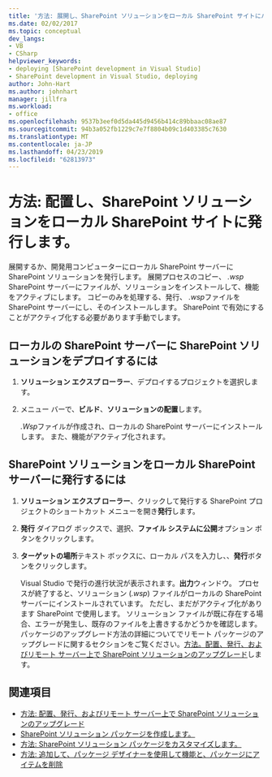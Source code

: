 ```yaml
---
title: '方法: 展開し、SharePoint ソリューションをローカル SharePoint サイトにパブリッシュ |Microsoft Docs'
ms.date: 02/02/2017
ms.topic: conceptual
dev_langs:
- VB
- CSharp
helpviewer_keywords:
- deploying [SharePoint development in Visual Studio]
- SharePoint development in Visual Studio, deploying
author: John-Hart
ms.author: johnhart
manager: jillfra
ms.workload:
- office
ms.openlocfilehash: 9537b3eef0d5da445d9456b414c89bbaac08ae87
ms.sourcegitcommit: 94b3a052fb1229c7e7f8804b09c1d403385c7630
ms.translationtype: MT
ms.contentlocale: ja-JP
ms.lasthandoff: 04/23/2019
ms.locfileid: "62813973"
---
```

# <a name="how-to-deploy-and-publish-a-sharepoint-solution-to-a-local-sharepoint-site"></a>方法: 配置し、SharePoint ソリューションをローカル SharePoint サイトに発行します。
  展開するか、開発用コンピューターにローカル SharePoint サーバーに SharePoint ソリューションを発行します。 展開プロセスのコピー、 *.wsp* SharePoint サーバーにファイルが、ソリューションをインストールして、機能をアクティブにします。 コピーのみを処理する、発行、 *.wsp*ファイルを SharePoint サーバーにし、そのインストールします。 SharePoint で有効にすることがアクティブ化する必要があります手動でします。

## <a name="to-deploy-a-sharepoint-solution-to-the-local-sharepoint-server"></a>ローカルの SharePoint サーバーに SharePoint ソリューションをデプロイするには

1. **ソリューション エクスプ ローラー**、デプロイするプロジェクトを選択します。

2. メニュー バーで、**ビルド**、**ソリューションの配置**します。

     *.Wsp*ファイルが作成され、ローカルの SharePoint サーバーにインストールします。 また、機能がアクティブ化されます。

## <a name="to-publish-a-sharepoint-solution-to-a-local-sharepoint-server"></a>SharePoint ソリューションをローカル SharePoint サーバーに発行するには

1. **ソリューション エクスプ ローラー**、クリックして発行する SharePoint プロジェクトのショートカット メニューを開き**発行**します。

2. **発行** ダイアログ ボックスで、選択、**ファイル システムに公開**オプション ボタンをクリックします。

3. **ターゲットの場所**テキスト ボックスに、ローカル パスを入力し、、**発行**ボタンをクリックします。

     Visual Studio で発行の進行状況が表示されます。**出力**ウィンドウ。 プロセスが終了すると、ソリューション (*.wsp*) ファイルがローカルの SharePoint サーバーにインストールされています。 ただし、まだがアクティブ化があります SharePoint で使用します。 ソリューション ファイルが既に存在する場合、エラーが発生し、既存のファイルを上書きするかどうかを確認します。 パッケージのアップグレード方法の詳細についてでリモート パッケージのアップグレードに関するセクションをご覧ください。[方法。配置、発行、およびリモート サーバー上で SharePoint ソリューションのアップグレード](../sharepoint/how-to-deploy-publish-and-upgrade-sharepoint-solutions-on-a-remote-server.md)します。

## <a name="see-also"></a>関連項目
- [方法: 配置、発行、およびリモート サーバー上で SharePoint ソリューションのアップグレード](../sharepoint/how-to-deploy-publish-and-upgrade-sharepoint-solutions-on-a-remote-server.md)
- [SharePoint ソリューション パッケージを作成します。](../sharepoint/creating-sharepoint-solution-packages.md)
- [方法: SharePoint ソリューション パッケージをカスタマイズします。](../sharepoint/how-to-customize-a-sharepoint-solution-package.md)
- [方法: 追加して、パッケージ デザイナーを使用して機能と、パッケージにアイテムを削除](../sharepoint/how-to-add-and-remove-features-and-items-to-a-package-by-using-the-package-designer.md)
